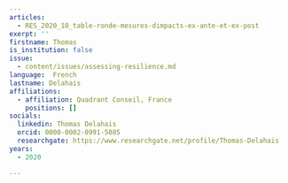 ```yaml
---
articles:
  - RES_2020_10_table-ronde-mesures-dimpacts-ex-ante-et-ex-post
exerpt: ''
firstname: Thomas
is_institution: false
issue:
  - content/issues/assessing-resilience.md
language:  French
lastname: Delahais
affiliations:
  - affiliation: Quadrant Conseil, France
    positions: []
socials:
  linkedin: Thomas Delahais
  orcid: 0000-0002-0991-5085
  researchgate: https://www.researchgate.net/profile/Thomas-Delahais
years:
  - 2020

---
```

